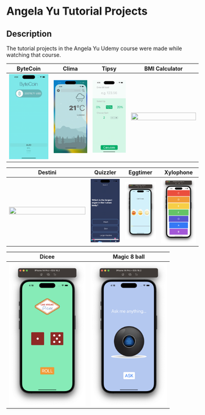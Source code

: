 # Angela Yu Tutorial Projects

## Description

The tutorial projects in the Angela Yu Udemy course were made while watching that course.


<!---
Template
| Time         | Length        | Speed              | Mass         |
| ------------ | ------------- | ------------------ | ------------ |
| -Millisecond | Millimetre    | Kilometre per hour | Milligram    |
| Second       | Centimetre    | Foot per second    | Gram         |
| Minute       | Inch          | Miles per hour     | Ounce        |

-->

| ByteCoin     | Clima        | Tipsy              | BMI Calculator |
| ------------ | ------------- | ------------------ | ------------ |
| <img src="https://github.com/onurduyar/angelaYuTutorial/blob/main/bytecoin.gif"  width="170" height="300%"> | <img src="https://github.com/onurduyar/angelaYuTutorial/blob/main/clima.gif"  width="170" height="300%">    | <img src="https://github.com/onurduyar/angelaYuTutorial/blob/main/tipsy.gif"  width="170" height="300%"> | <img src="https://github.com/onurduyar/angelaYuTutorial/blob/main/bmicalculator.gif"  width="170" height="200%">    |



| Destini         | Quizzler        | Eggtimer              | Xylophone         |
| ------------ | ------------- | ------------------ | ------------ |
| <img src="https://github.com/onurduyar/angelaYuTutorial/blob/main/destini.gif"  width="200" height="300%"> | <img src="https://github.com/onurduyar/angelaYuTutorial/blob/main/quizzler.gif"  width="200" height="300%">    | <img src="https://github.com/onurduyar/angelaYuTutorial/blob/main/eggtimer.png"  width="200" height="300%"> | <img src="https://github.com/onurduyar/angelaYuTutorial/blob/main/xylophone.png"  width="200" height="300%">    |



| Dicee         | Magic 8 ball        | 
| ------------ | ------------- |
| <img src="https://github.com/onurduyar/angelaYuTutorial/blob/main/dicee.png"  width="200" height="300%"> | <img src="https://github.com/onurduyar/angelaYuTutorial/blob/main/magic8ball.png"  width="200" height="300%">    |
